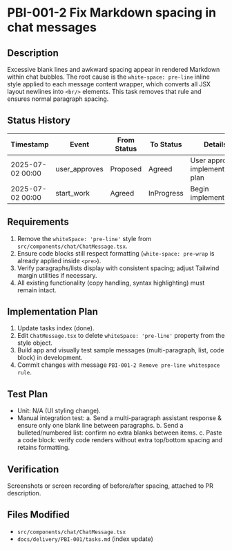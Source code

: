 # PBI-001-2 Fix Markdown spacing in chat messages

## Description
Excessive blank lines and awkward spacing appear in rendered Markdown within chat bubbles. The root cause is the `white-space: pre-line` inline style applied to each message content wrapper, which converts all JSX layout newlines into `<br/>` elements. This task removes that rule and ensures normal paragraph spacing.

## Status History
| Timestamp | Event | From Status | To Status | Details | User |
|-----------|-------|-------------|-----------|---------|------|
| 2025-07-02 00:00 | user_approves | Proposed | Agreed | User approved implementation plan | User |
| 2025-07-02 00:00 | start_work | Agreed | InProgress | Begin implementation | AI_Agent |

## Requirements
1. Remove the `whiteSpace: 'pre-line'` style from `src/components/chat/ChatMessage.tsx`.
2. Ensure code blocks still respect formatting (`white-space: pre-wrap` is already applied inside `<pre>`).
3. Verify paragraphs/lists display with consistent spacing; adjust Tailwind margin utilities if necessary.
4. All existing functionality (copy handling, syntax highlighting) must remain intact.

## Implementation Plan
1. Update tasks index (done).
2. Edit `ChatMessage.tsx` to delete `whiteSpace: 'pre-line'` property from the style object.
3. Build app and visually test sample messages (multi-paragraph, list, code block) in development.
4. Commit changes with message `PBI-001-2 Remove pre-line whitespace rule`.

## Test Plan
- Unit: N/A (UI styling change).
- Manual integration test:
  a. Send a multi-paragraph assistant response & ensure only one blank line between paragraphs.
  b. Send a bulleted/numbered list: confirm no extra blanks between items.
  c. Paste a code block: verify code renders without extra top/bottom spacing and retains formatting.

## Verification
Screenshots or screen recording of before/after spacing, attached to PR description.

## Files Modified
- `src/components/chat/ChatMessage.tsx`
- `docs/delivery/PBI-001/tasks.md` (index update) 